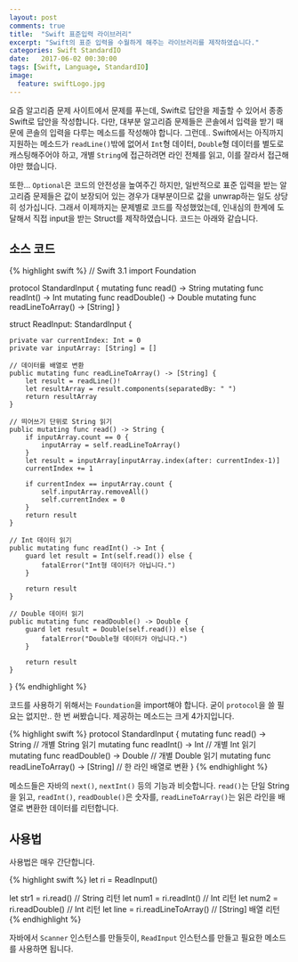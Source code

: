 ```yaml
---
layout: post
comments: true
title:  "Swift 표준입력 라이브러리"
excerpt: "Swift의 표준 입력을 수월하게 해주는 라이브러리를 제작하였습니다."
categories: Swift StandardIO
date:   2017-06-02 00:30:00
tags: [Swift, Language, StandardIO]
image:
  feature: swiftLogo.jpg
---
```


요즘 알고리즘 문제 사이트에서 문제를 푸는데, Swift로 답안을 제출할 수 있어서 종종 Swift로 답안을 작성합니다. 다만, 대부분 알고리즘 문제들은 콘솔에서 입력을 받기 때문에 콘솔의 입력을 다루는 메소드를 작성해야 합니다. 그런데.. Swift에서는 아직까지 지원하는 메소드가 `readLine()`밖에 없어서 `Int`형 데이터, `Double`형 데이터를 별도로 캐스팅해주어야 하고, 개별 `String`에 접근하려면 라인 전체를 읽고, 이를 잘라서 접근해야만 했습니다.

또한... `Optional`은 코드의 안전성을 높여주긴 하지만, 일반적으로 표준 입력을 받는 알고리즘 문제들은 값이 보장되어 있는 경우가 대부분이므로 값을 unwrap하는 일도 상당히 성가십니다. 그래서 이제까지는 문제별로 코드를 작성했었는데, 인내심의 한계에 도달해서 직접 input을 받는 Struct를 제작하였습니다. 코드는 아래와 같습니다.

## 소스 코드

{% highlight swift %}
// Swift 3.1
import Foundation

protocol StandardInput {
    mutating func read() -> String
    mutating func readInt() -> Int
    mutating func readDouble() -> Double
    mutating func readLineToArray() -> [String]
}

struct ReadInput: StandardInput {

    private var currentIndex: Int = 0
    private var inputArray: [String] = []

    // 데이터를 배열로 변환
    public mutating func readLineToArray() -> [String] {
        let result = readLine()!
        let resultArray = result.components(separatedBy: " ")
        return resultArray
    }

    // 띄어쓰기 단위로 String 읽기
    public mutating func read() -> String {
        if inputArray.count == 0 {
            inputArray = self.readLineToArray()
        }
        let result = inputArray[inputArray.index(after: currentIndex-1)]
        currentIndex += 1

        if currentIndex == inputArray.count {
            self.inputArray.removeAll()
            self.currentIndex = 0
        }
        return result
    }

    // Int 데이터 읽기
    public mutating func readInt() -> Int {
        guard let result = Int(self.read()) else {
            fatalError("Int형 데이터가 아닙니다.")
        }

        return result
    }

    // Double 데이터 읽기
    public mutating func readDouble() -> Double {
        guard let result = Double(self.read()) else {
            fatalError("Double형 데이터가 아닙니다.")
        }

        return result
    }

}
{% endhighlight %}

코드를 사용하기 위해서는 `Foundation`을 import해야 합니다. 굳이 `protocol`을 쓸 필요는 없지만.. 한 번 써봤습니다. 제공하는 메소드는 크게 4가지입니다.

{% highlight swift %}
protocol StandardInput {
    mutating func read() -> String // 개별 String 읽기
    mutating func readInt() -> Int // 개별 Int 읽기
    mutating func readDouble() -> Double // 개별 Double 읽기
    mutating func readLineToArray() -> [String] // 한 라인 배열로 변환
}
{% endhighlight %}

메소드들은 자바의 `next()`, `nextInt()` 등의 기능과 비슷합니다. `read()`는 단일 String을 읽고, `readInt()`, `readDouble()`은 숫자를, `readLineToArray()`는 읽은 라인을 배열로 변환한 데이터를 리턴합니다.

## 사용법

사용법은 매우 간단합니다.

{% highlight swift %}
let ri = ReadInput()

let str1 = ri.read() // String 리턴
let num1 = ri.readInt() // Int 리턴
let num2 = ri.readDouble() // Int 리턴
let line = ri.readLineToArray() // [String] 배열 리턴
{% endhighlight %}

자바에서 `Scanner` 인스턴스를 만들듯이, `ReadInput` 인스턴스를 만들고 필요한 메소드를 사용하면 됩니다.
